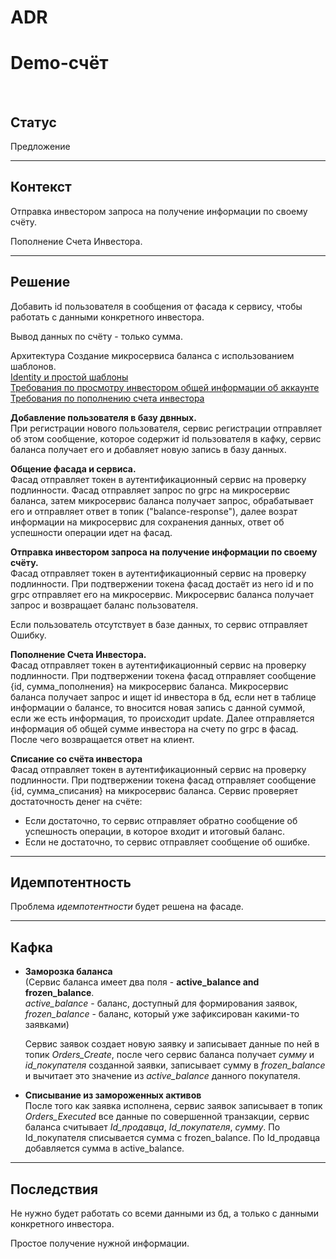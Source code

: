 # ADR

# Demo-счёт

</br>

## Статус

Предложение


---

## Контекст

Отправка инвестором запроса на получение информации по своему счёту.

Пополнение Счета Инвестора.


---
## Решение

Добавить id пользователя в сообщения от фасада к сервису, чтобы работать с данными конкретного инвестора.

Вывод данных по счёту - только сумма.

Архитектура
Создание микросервиса баланса с использованием шаблонов. </br>
[Identity и простой шаблоны](https://github.com/Calabonga/Microservice-Template/tree/master/AspNetCore%20v6.0/MinimalAPI) </br>
[Требования по просмотру инвестором общей информации об аккаунте](https://docs.google.com/document/d/1pgPy82yXRVCNzg4vHvQDOScUsdKRvdsGnhQccSYnDl0/edit#heading=h.tikuacsydbsn) </br>
[Требования по пополнению счета инвестора](https://docs.google.com/document/d/1x8DXZh9CsJeGgLQX6pNTtrdc-CaqekNFoPI4aqc9nr4/edit)

**Добавление пользователя в базу двнных.** </br>
При регистрации нового пользователя, сервис регистрации отправляет об этом сообщение, которое содержит id пользователя в кафку, сервис баланса получает его и добавляет новую запись в базу данных.

**Общение фасада и сервиса.** </br>
Фасад отправляет токен в аутентификационный сервис на проверку подлинности. Фасад отправляет запрос по grpc на микросервис баланса, затем микросервис баланса получает запрос, обрабатывает его и отправляет ответ в топик ("balance-response"), далее возрат информации на микросервис для сохранения данных, ответ об успешности операции идет на фасад.

**Отправка инвестором запроса на получение информации по своему счёту.** </br>
Фасад отправляет токен в аутентификационный сервис на проверку подлинности. При подтвержении токена фасад достаёт из него id и по grpc отправляет его на микросервис. Микросервис баланса получает запрос и возвращает баланс пользователя.

Если пользователь отсутствует в базе данных, то сервис отправляет Ошибку.

**Пополнение Счета Инвестора.** </br>
Фасад отправляет токен в аутентификационный сервис на проверку подлинности. При подтвержении токена фасад отправляет сообщение {id, сумма_пополнения} на микросервис баланса.
Микросервис баланса получает запрос и ищет id инвестора в бд, если нет в таблице информации о балансе, то вносится новая запись с данной суммой, если же есть информация, то происходит update. Далее отправляется информация об общей сумме инвестора на счету по grpc в фасад. После чего возвращается ответ на клиент.

**Списание со счёта инвестора** </br>
Фасад отправляет токен в аутентификационный сервис на проверку подлинности. При подтвержении токена фасад отправляет сообщение {id, сумма_списания} на микросервис баланса.
Сервис проверяет достаточность денег на счёте:

- Если достаточно, то сервис отправляет обратно сообщение об успешность операции, в которое входит и итоговый баланс.
- Если не достаточно, то сервис отправляет сообщение об ошибке.


---
## Идемпотентность

Проблема *идемпотентности* будет решена на фасаде.

---

## Кафка

- **Заморозка баланса** </br>
  (Сервис баланса имеет два поля - **active_balance and frozen_balance**. </br>
  *active_balance* - баланс, доступный для формирования заявок, </br>
  *frozen_balance* - баланс, который уже зафиксирован какими-то заявками) 

  Сервис заявок создает новую заявку и записывает данные по ней в топик *Orders_Create*, после чего сервис баланса получает *сумму* и *id_покупателя* созданной заявки, записывает сумму в *frozen_balance* и вычитает это значение из *active_balance* данного покупателя.

- **Списывание из замороженных активов** </br>
  После того как заявка исполнена, сервис заявок записывает в топик *Orders_Executed* все данные по совершенной транзакции, сервис баланса считывает *Id_продавца*, *Id_покупателя*, *сумму*.
  По Id_покупателя списывается сумма с frozen_balance.
  По Id_продавца добавляется сумма в active_balance.
  
---

## Последствия

Не нужно будет работать со всеми данными из бд, а только с данными конкретного инвестора.

Простое получение нужной информации.
